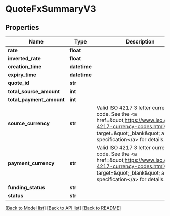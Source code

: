 # QuoteFxSummaryV3

## Properties
Name | Type | Description | Notes
------------ | ------------- | ------------- | -------------
**rate** | **float** |  | 
**inverted_rate** | **float** |  | [optional] 
**creation_time** | **datetime** |  | 
**expiry_time** | **datetime** |  | [optional] 
**quote_id** | **str** |  | 
**total_source_amount** | **int** |  | 
**total_payment_amount** | **int** |  | 
**source_currency** | **str** | Valid ISO 4217 3 letter currency code. See the &lt;a href&#x3D;\&quot;https://www.iso.org/iso-4217-currency-codes.html\&quot; target&#x3D;\&quot;_blank\&quot; a&gt;ISO specification&lt;/a&gt; for details. | 
**payment_currency** | **str** | Valid ISO 4217 3 letter currency code. See the &lt;a href&#x3D;\&quot;https://www.iso.org/iso-4217-currency-codes.html\&quot; target&#x3D;\&quot;_blank\&quot; a&gt;ISO specification&lt;/a&gt; for details. | 
**funding_status** | **str** |  | 
**status** | **str** |  | 

[[Back to Model list]](../README.md#documentation-for-models) [[Back to API list]](../README.md#documentation-for-api-endpoints) [[Back to README]](../README.md)


